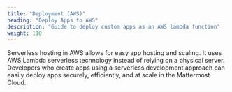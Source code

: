 ```yaml
---
title: "Deployment (AWS)"
heading: "Deploy Apps to AWS"
description: "Guide to deploy custom apps as an AWS lambda function"
weight: 110
---
```


Serverless hosting in AWS allows for easy app hosting and scaling. It uses AWS Lambda serverless technology instead of relying on a physical server. Developers who create  apps using a serverless development approach can easily deploy apps securely, efficiently, and at scale in the Mattermost Cloud.
